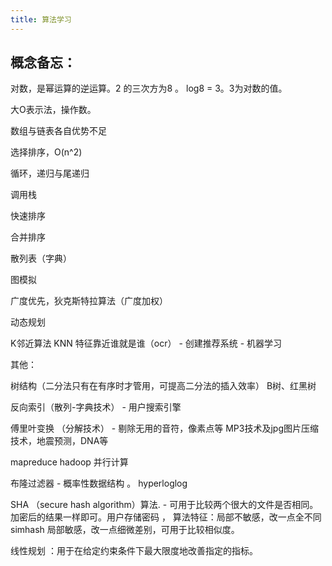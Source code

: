 ```yaml
---
title: 算法学习
---
```


## 概念备忘：

对数，是幂运算的逆运算。2 的三次方为8 。 log8 = 3。3为对数的值。

大O表示法，操作数。

数组与链表各自优势不足

选择排序，O(n^2)

循环，递归与尾递归

调用栈

快速排序

合并排序

散列表（字典）

图模拟

广度优先，狄克斯特拉算法（广度加权）

动态规划

K邻近算法 KNN 特征靠近谁就是谁（ocr） - 创建推荐系统 - 机器学习

其他：

树结构（二分法只有在有序时才管用，可提高二分法的插入效率） B树、红黑树

反向索引（散列-字典技术） - 用户搜索引擎

傅里叶变换 （分解技术） - 剔除无用的音符，像素点等 MP3技术及jpg图片压缩技术，地震预测，DNA等

mapreduce hadoop 并行计算

布隆过滤器 - 概率性数据结构 。 hyperloglog

SHA （secure hash algorithm）算法. - 可用于比较两个很大的文件是否相同。加密后的结果一样即可。用户存储密码 ， 算法特征：局部不敏感，改一点全不同
simhash 局部敏感，改一点细微差别，可用于比较相似度。

线性规划
：用于在给定约束条件下最大限度地改善指定的指标。
